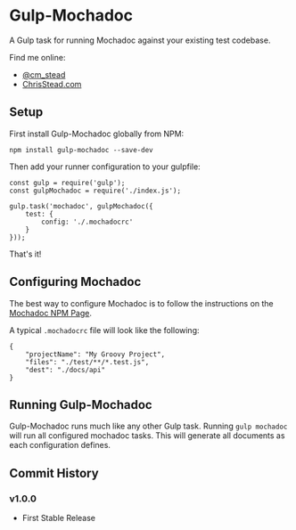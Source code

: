 # Gulp-Mochadoc #

A Gulp task for running Mochadoc against your existing test codebase.

Find me online:
- [@cm_stead](https://twitter.com/cm_stead)
- [ChrisStead.com](http://www.chrisstead.com)

## Setup ##

First install Gulp-Mochadoc globally from NPM:

`npm install gulp-mochadoc --save-dev`

Then add your runner configuration to your gulpfile:

```
const gulp = require('gulp');
const gulpMochadoc = require('./index.js');

gulp.task('mochadoc', gulpMochadoc({
    test: {
        config: './.mochadocrc'
    }
}));
```

That's it!

## Configuring Mochadoc ##

The best way to configure Mochadoc is to follow the instructions on the [Mochadoc NPM Page](https://www.npmjs.com/package/mochadoc).

A typical `.mochadocrc` file will look like the following:

```
{
    "projectName": "My Groovy Project",
    "files": "./test/**/*.test.js",
    "dest": "./docs/api"
}
```

## Running Gulp-Mochadoc ##

Gulp-Mochadoc runs much like any other Gulp task. Running `gulp mochadoc` will run all configured mochadoc tasks.  This will generate all documents as each configuration defines.

## Commit History ##

### v1.0.0 ###

- First Stable Release